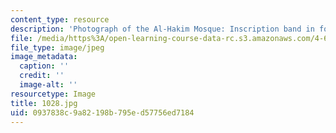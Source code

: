 ```yaml
---
content_type: resource
description: 'Photograph of the Al-Hakim Mosque: Inscription band in foliated Kufic.'
file: /media/https%3A/open-learning-course-data-rc.s3.amazonaws.com/4-615-the-architecture-of-cairo-spring-2002/0937838c9a82198b795ed57756ed7184_1028.jpg
file_type: image/jpeg
image_metadata:
  caption: ''
  credit: ''
  image-alt: ''
resourcetype: Image
title: 1028.jpg
uid: 0937838c-9a82-198b-795e-d57756ed7184
---
```

